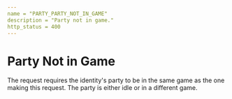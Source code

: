 ```yaml
---
name = "PARTY_PARTY_NOT_IN_GAME"
description = "Party not in game."
http_status = 400
---
```


# Party Not in Game

The request requires the identity's party to be in the same game as the one making this request. The party is either idle or in a different game.

